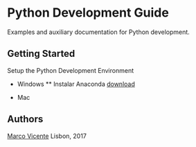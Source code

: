 # Python Development Guide

Examples and auxiliary documentation for Python development.

## Getting Started ##
Setup the Python Development Environment

* Windows
** Instalar Anaconda [download](https://www.continuum.io/downloads)

* Mac


## Authors 
[Marco Vicente](https://twitter.com/h_markov_m)
Lisbon, 2017

